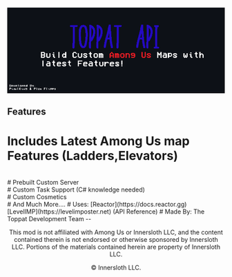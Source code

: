 <p align="center">
  <img align="center" src="./Images/lol.png">
</p>

## Features
# Includes Latest Among Us map Features (Ladders,Elevators)
<br>
# Prebuilt Custom Server
<br>
# Custom Task Support (C# knowledge needed)
<br>
# Custom Cosmetics
<br>
# And Much More....
# Uses:
[Reactor](https://docs.reactor.gg)
<br>
[LevelIMP](https://levelimposter.net) (API Reference)
# Made By:
The Toppat Development Team 
--
<br>
<p align="center">This mod is not affiliated with Among Us or Innersloth LLC, and the content contained therein is not endorsed or otherwise sponsored by Innersloth LLC. Portions of the materials contained herein are property of Innersloth LLC.</p>
<p align="center">© Innersloth LLC.</p>
